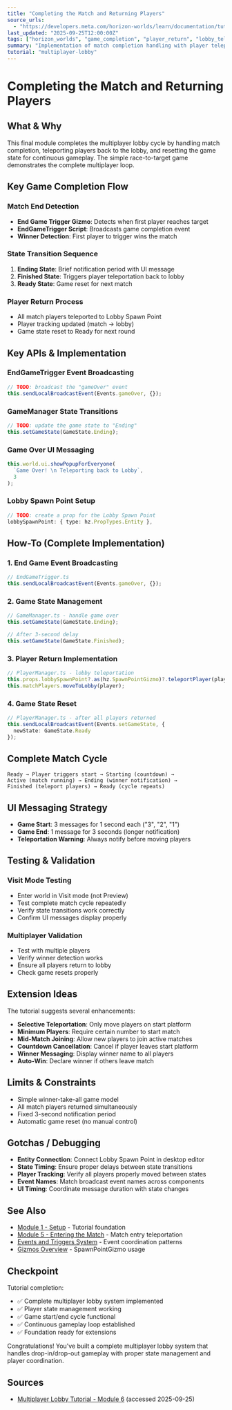 ```yaml
---
title: "Completing the Match and Returning Players"
source_urls:
  - "https://developers.meta.com/horizon-worlds/learn/documentation/tutorial-worlds/multiplayer-lobby-tutorial/module-6-completing-the-match-and-returning-players"
last_updated: "2025-09-25T12:00:00Z"
tags: ["horizon_worlds", "game_completion", "player_return", "lobby_teleportation", "game_reset", "state_management"]
summary: "Implementation of match completion handling with player teleportation back to lobby and game state reset for continuous gameplay."
tutorial: "multiplayer-lobby"
---
```


# Completing the Match and Returning Players

## What & Why

This final module completes the multiplayer lobby cycle by handling match completion, teleporting players back to the lobby, and resetting the game state for continuous gameplay. The simple race-to-target game demonstrates the complete multiplayer loop.

## Key Game Completion Flow

### Match End Detection
- **End Game Trigger Gizmo**: Detects when first player reaches target
- **EndGameTrigger Script**: Broadcasts game completion event
- **Winner Detection**: First player to trigger wins the match

### State Transition Sequence
1. **Ending State**: Brief notification period with UI message
2. **Finished State**: Triggers player teleportation back to lobby  
3. **Ready State**: Game reset for next match

### Player Return Process
- All match players teleported to Lobby Spawn Point
- Player tracking updated (match → lobby)
- Game state reset to Ready for next round

## Key APIs & Implementation

### EndGameTrigger Event Broadcasting
```typescript
// TODO: broadcast the "gameOver" event
this.sendLocalBroadcastEvent(Events.gameOver, {});
```

### GameManager State Transitions
```typescript
// TODO: update the game state to "Ending"
this.setGameState(GameState.Ending);
```

### Game Over UI Messaging
```typescript
this.world.ui.showPopupForEveryone(
  `Game Over! \n Teleporting back to Lobby`, 
  3
);
```

### Lobby Spawn Point Setup
```typescript
// TODO: create a prop for the Lobby Spawn Point
lobbySpawnPoint: { type: hz.PropTypes.Entity },
```

## How-To (Complete Implementation)

### 1. End Game Event Broadcasting
```typescript
// EndGameTrigger.ts
this.sendLocalBroadcastEvent(Events.gameOver, {});
```

### 2. Game State Management
```typescript
// GameManager.ts - handle game over
this.setGameState(GameState.Ending);

// After 3-second delay
this.setGameState(GameState.Finished);
```

### 3. Player Return Implementation  
```typescript
// PlayerManager.ts - lobby teleportation
this.props.lobbySpawnPoint?.as(hz.SpawnPointGizmo)?.teleportPlayer(player);
this.matchPlayers.moveToLobby(player);
```

### 4. Game State Reset
```typescript
// PlayerManager.ts - after all players returned
this.sendLocalBroadcastEvent(Events.setGameState, {
  newState: GameState.Ready
});
```

## Complete Match Cycle

```
Ready → Player triggers start → Starting (countdown) → 
Active (match running) → Ending (winner notification) → 
Finished (teleport players) → Ready (cycle repeats)
```

## UI Messaging Strategy

- **Game Start**: 3 messages for 1 second each ("3", "2", "1")
- **Game End**: 1 message for 3 seconds (longer notification)
- **Teleportation Warning**: Always notify before moving players

## Testing & Validation

### Visit Mode Testing
- Enter world in Visit mode (not Preview)
- Test complete match cycle repeatedly
- Verify state transitions work correctly
- Confirm UI messages display properly

### Multiplayer Validation
- Test with multiple players
- Verify winner detection works
- Ensure all players return to lobby
- Check game resets properly

## Extension Ideas

The tutorial suggests several enhancements:
- **Selective Teleportation**: Only move players on start platform
- **Minimum Players**: Require certain number to start match
- **Mid-Match Joining**: Allow new players to join active matches  
- **Countdown Cancellation**: Cancel if player leaves start platform
- **Winner Messaging**: Display winner name to all players
- **Auto-Win**: Declare winner if others leave match

## Limits & Constraints

- Simple winner-take-all game model
- All match players returned simultaneously
- Fixed 3-second notification period
- Automatic game reset (no manual control)

## Gotchas / Debugging

- **Entity Connection**: Connect Lobby Spawn Point in desktop editor
- **State Timing**: Ensure proper delays between state transitions
- **Player Tracking**: Verify all players properly moved between states
- **Event Names**: Match broadcast event names across components
- **UI Timing**: Coordinate message duration with state changes

## See Also

- [Module 1 - Setup](./01-setup.md) - Tutorial foundation
- [Module 5 - Entering the Match](./05-entering-the-match.md) - Match entry teleportation
- [Events and Triggers System](../../events-triggers-system.md) - Event coordination patterns
- [Gizmos Overview](../../gizmos-overview.md) - SpawnPointGizmo usage

## Checkpoint

Tutorial completion:
- ✅ Complete multiplayer lobby system implemented
- ✅ Player state management working
- ✅ Game start/end cycle functional  
- ✅ Continuous gameplay loop established
- ✅ Foundation ready for extensions

Congratulations! You've built a complete multiplayer lobby system that handles drop-in/drop-out gameplay with proper state management and player coordination.

## Sources

- [Multiplayer Lobby Tutorial - Module 6](https://developers.meta.com/horizon-worlds/learn/documentation/tutorial-worlds/multiplayer-lobby-tutorial/module-6-completing-the-match-and-returning-players) (accessed 2025-09-25)
